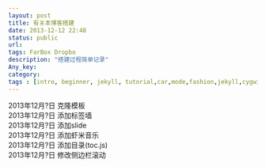 ```yaml
---
layout: post
title: 有关本博客搭建
date: 2013-12-12 22:48
status: public
url:
tags: FarBox Dropbo
description: "搭建过程简单记录"
Any_key:
category:
tags : [intro, beginner, jekyll, tutorial,car,mode,fashion,jekyll,cygwin,matlab,c++,python,ruby,git,github,cygwin,cat,pig,dog,fish,flower,tree]
---
```


2013年12月?日   克隆模板    
2013年12月?日   添加标签墙    
2013年12月?日   添加slide     
2013年12月?日   添加虾米音乐    
2013年12月?日   添加目录(toc.js)  
2013年12月?日   修改侧边栏滚动

